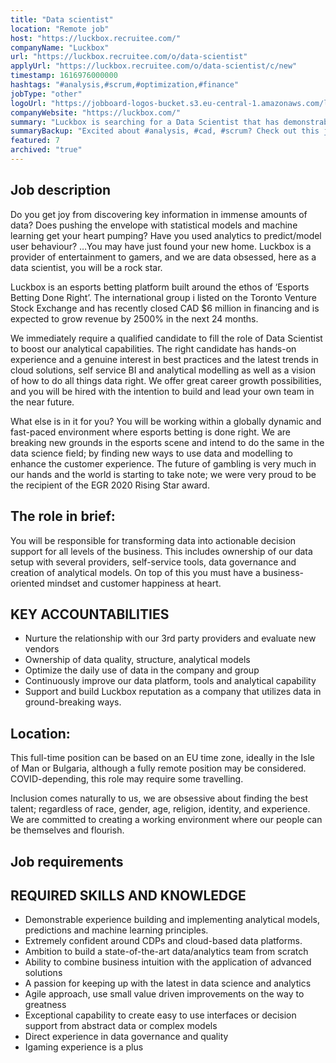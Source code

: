```yaml
---
title: "Data scientist"
location: "Remote job"
host: "https://luckbox.recruitee.com/"
companyName: "Luckbox"
url: "https://luckbox.recruitee.com/o/data-scientist"
applyUrl: "https://luckbox.recruitee.com/o/data-scientist/c/new"
timestamp: 1616976000000
hashtags: "#analysis,#scrum,#optimization,#finance"
jobType: "other"
logoUrl: "https://jobboard-logos-bucket.s3.eu-central-1.amazonaws.com/luckbox"
companyWebsite: "https://luckbox.com/"
summary: "Luckbox is searching for a Data Scientist that has demonstrable experience building and implementing analytical models, predictions and machine learning principles."
summaryBackup: "Excited about #analysis, #cad, #scrum? Check out this job post!"
featured: 7
archived: "true"
---
```



## Job description

Do you get joy from discovering key information in immense amounts of data? Does pushing the envelope with statistical models and machine learning get your heart pumping? Have you used analytics to predict/model user behaviour? …You may have just found your new home. Luckbox is a provider of entertainment to gamers, and we are data obsessed, here as a data scientist, you will be a rock star.

Luckbox is an esports betting platform built around the ethos of ‘Esports Betting Done Right’. The international group i listed on the Toronto Venture Stock Exchange and has recently closed CAD $6 million in financing and is expected to grow revenue by 2500% in the next 24 months.

We immediately require a qualified candidate to fill the role of Data Scientist to boost our analytical capabilities. The right candidate has hands-on experience and a genuine interest in best practices and the latest trends in cloud solutions, self service BI and analytical modelling as well as a vision of how to do all things data right. We offer great career growth possibilities, and you will be hired with the intention to build and lead your own team in the near future.

What else is in it for you? You will be working within a globally dynamic and fast-paced environment where esports betting is done right. We are breaking new grounds in the esports scene and intend to do the same in the data science field; by finding new ways to use data and modelling to enhance the customer experience. The future of gambling is very much in our hands and the world is starting to take note; we were very proud to be the recipient of the EGR 2020 Rising Star award.

## The role in brief:

You will be responsible for transforming data into actionable decision support for all levels of the business. This includes ownership of our data setup with several providers, self-service tools, data governance and creation of analytical models. On top of this you must have a business-oriented mindset and customer happiness at heart.

## KEY ACCOUNTABILITIES

*   Nurture the relationship with our 3rd party providers and evaluate new vendors
*   Ownership of data quality, structure, analytical models
*   Optimize the daily use of data in the company and group
*   Continuously improve our data platform, tools and analytical capability
*   Support and build Luckbox reputation as a company that utilizes data in ground-breaking ways.

## Location:

This full-time position can be based on an EU time zone, ideally in the Isle of Man or Bulgaria, although a fully remote position may be considered. COVID-depending, this role may require some travelling.

Inclusion comes naturally to us, we are obsessive about finding the best talent; regardless of race, gender, age, religion, identity, and experience. We are committed to creating a working environment where our people can be themselves and flourish.

## Job requirements

## REQUIRED SKILLS AND KNOWLEDGE

*   Demonstrable experience building and implementing analytical models, predictions and machine learning principles.
*   Extremely confident around CDPs and cloud-based data platforms.
*   Ambition to build a state-of-the-art data/analytics team from scratch
*   Ability to combine business intuition with the application of advanced solutions
*   A passion for keeping up with the latest in data science and analytics
*   Agile approach, use small value driven improvements on the way to greatness
*   Exceptional capability to create easy to use interfaces or decision support from abstract data or complex models
*   Direct experience in data governance and quality
*   Igaming experience is a plus
